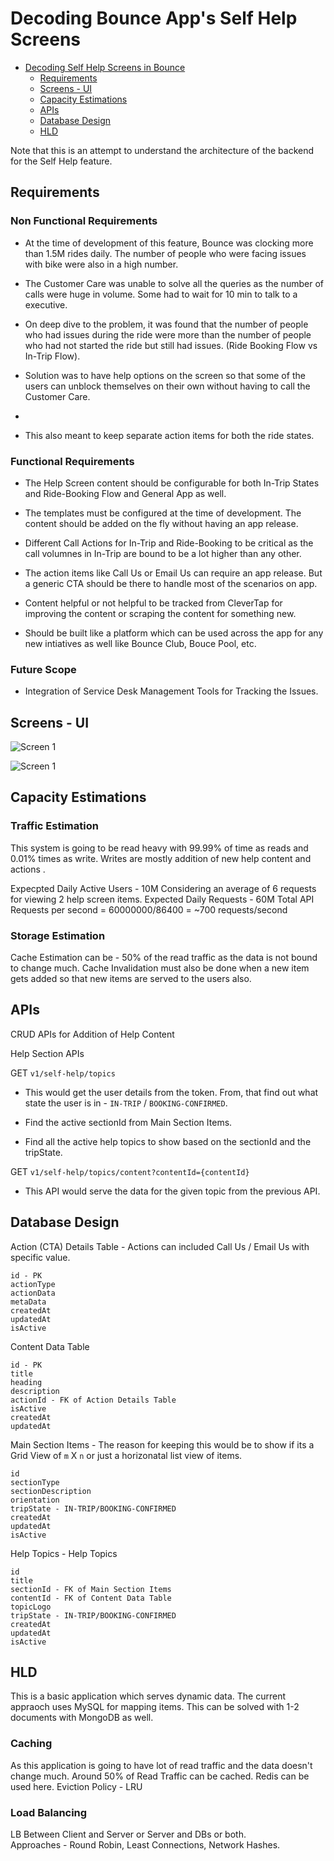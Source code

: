 
# Decoding Bounce App's Self Help Screens

-  [ Decoding Self Help Screens in Bounce](#decoding-self-help-screens-in-bounce)
	- [Requirements ](#requirements)
	- [Screens - UI](#screens---ui)
	- [Capacity Estimations](#capacity-estimations)
	- [APIs](#apis)
	- [Database Design](#database-design)
	- [HLD](#hld)

  Note that this is an attempt to understand the architecture of the backend for the Self Help feature. 
  
## Requirements 

### Non Functional Requirements 

- At the time of development of this feature, Bounce was clocking more than 1.5M rides daily. The number of people who were facing issues with bike were also in a high number. 

- The Customer Care was unable to solve all the queries as the number of calls were huge in volume. Some had to wait for 10 min to talk to a executive. 

- On deep dive to the problem, it was found that the number of people who had issues during the ride were more than the number of people who had not started the ride but still had issues. (Ride Booking Flow vs In-Trip Flow).

- Solution was to have help options on the screen so that some of the users can unblock themselves on their own without having to call the Customer Care. 
- 
- This also meant to keep separate action items for both the ride states. 

### Functional Requirements 
 
- The Help Screen content should be configurable for both In-Trip States and Ride-Booking Flow and General App as well. 

- The templates must be configured at the time of development. The content should be added on the fly without having an app release. 

- Different Call Actions for In-Trip and Ride-Booking to be critical as the call volumnes in In-Trip are bound to be a lot higher than any other. 

- The action items like Call Us or Email Us can require an app release. But a generic CTA should be there to handle most of the scenarios on app. 

- Content helpful or not helpful to be tracked from CleverTap for improving the content or scraping the content for something new.  

- Should be built like a platform which can be used across the app for any new intiatives as well like Bounce Club, Bouce Pool, etc. 

### Future Scope 

- Integration of Service Desk Management Tools for Tracking the Issues.

## Screens - UI 

![Screen 1](https://raw.githubusercontent.com/NandanSatheesh/beginners-mindset/master/images/bounce-self-help/bounce-self-help-image-1.jpeg)

![Screen 1](https://raw.githubusercontent.com/NandanSatheesh/beginners-mindset/master/images/bounce-self-help/bounce-self-help-image-2.jpeg)

## Capacity Estimations 

### Traffic Estimation 

This system is going to be read heavy with 99.99% of time as reads and 0.01% times as write. 
Writes are mostly addition of new help content and actions .

Expecpted Daily Active Users - 10M
Considering an average of 6 requests for viewing 2 help screen items. Expected Daily Requests - 60M
Total API Requests per second = 60000000/86400 = ~700 requests/second

### Storage Estimation 

Cache Estimation can be - 50% of the read traffic as the data is not bound to change much. 
Cache Invalidation must also be done when a new item gets added so that new items are served to the users also. 

## APIs

CRUD APIs for Addition of Help Content 

Help Section APIs

GET `v1/self-help/topics` 

-  This would get the user details from the token. From, that find out what state the user is in - `IN-TRIP` / `BOOKING-CONFIRMED`. 

- Find the active sectionId from Main Section Items.

- Find all the active help topics to show based on the sectionId and the tripState. 

GET `v1/self-help/topics/content?contentId={contentId}`

- This API would serve the data for the given topic from the previous API.  

## Database Design 

Action (CTA) Details Table - Actions can included Call Us / Email Us with specific value. 
```
id - PK
actionType
actionData
metaData
createdAt
updatedAt
isActive
```

Content Data Table 
```
id - PK
title 
heading
description
actionId - FK of Action Details Table
isActive
createdAt
updatedAt
```


Main Section Items - The reason for keeping this would be to show if its a Grid View of `m` X `n` or just a horizonatal list view of items. 
```
id 
sectionType
sectionDescription
orientation
tripState - IN-TRIP/BOOKING-CONFIRMED
createdAt
updatedAt
isActive
```


Help Topics - Help Topics 
```
id 
title 
sectionId - FK of Main Section Items
contentId - FK of Content Data Table
topicLogo
tripState - IN-TRIP/BOOKING-CONFIRMED
createdAt
updatedAt
isActive 
```

## HLD

This is a basic application which serves dynamic data. The current appraoch uses MySQL for mapping items. This can be solved with 1-2 documents with MongoDB as well. 

### Caching

As this application is going to have lot of read traffic and the data doesn't change much. 
Around 50% of Read Traffic can be cached. 
Redis can be used here. 
Eviction Policy - LRU

### Load Balancing
LB Between Client and Server or Server and DBs or both.  
Approaches - Round Robin, Least Connections, Network Hashes.
